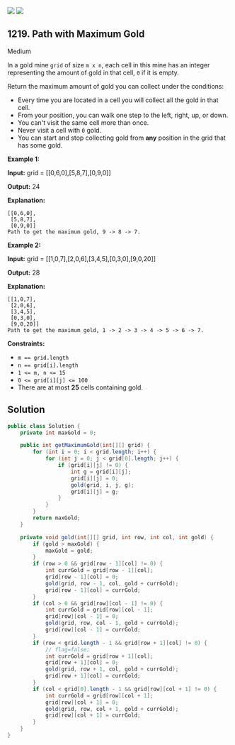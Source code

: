 [![](https://img.shields.io/github/stars/javadev/LeetCode-in-Java?label=Stars&style=flat-square)](https://github.com/javadev/LeetCode-in-Java)
[![](https://img.shields.io/github/forks/javadev/LeetCode-in-Java?label=Fork%20me%20on%20GitHub%20&style=flat-square)](https://github.com/javadev/LeetCode-in-Java/fork)

## 1219\. Path with Maximum Gold

Medium

In a gold mine `grid` of size `m x n`, each cell in this mine has an integer representing the amount of gold in that cell, `0` if it is empty.

Return the maximum amount of gold you can collect under the conditions:

*   Every time you are located in a cell you will collect all the gold in that cell.
*   From your position, you can walk one step to the left, right, up, or down.
*   You can't visit the same cell more than once.
*   Never visit a cell with `0` gold.
*   You can start and stop collecting gold from **any** position in the grid that has some gold.

**Example 1:**

**Input:** grid = \[\[0,6,0],[5,8,7],[0,9,0]]

**Output:** 24

**Explanation:** 
    
    [[0,6,0], 
     [5,8,7], 
     [0,9,0]] 
    Path to get the maximum gold, 9 -> 8 -> 7.

**Example 2:**

**Input:** grid = \[\[1,0,7],[2,0,6],[3,4,5],[0,3,0],[9,0,20]]

**Output:** 28

**Explanation:** 

    [[1,0,7], 
     [2,0,6], 
     [3,4,5], 
     [0,3,0], 
     [9,0,20]] 
    Path to get the maximum gold, 1 -> 2 -> 3 -> 4 -> 5 -> 6 -> 7.

**Constraints:**

*   `m == grid.length`
*   `n == grid[i].length`
*   `1 <= m, n <= 15`
*   `0 <= grid[i][j] <= 100`
*   There are at most **25** cells containing gold.

## Solution

```java
public class Solution {
    private int maxGold = 0;

    public int getMaximumGold(int[][] grid) {
        for (int i = 0; i < grid.length; i++) {
            for (int j = 0; j < grid[0].length; j++) {
                if (grid[i][j] != 0) {
                    int g = grid[i][j];
                    grid[i][j] = 0;
                    gold(grid, i, j, g);
                    grid[i][j] = g;
                }
            }
        }
        return maxGold;
    }

    private void gold(int[][] grid, int row, int col, int gold) {
        if (gold > maxGold) {
            maxGold = gold;
        }
        if (row > 0 && grid[row - 1][col] != 0) {
            int currGold = grid[row - 1][col];
            grid[row - 1][col] = 0;
            gold(grid, row - 1, col, gold + currGold);
            grid[row - 1][col] = currGold;
        }
        if (col > 0 && grid[row][col - 1] != 0) {
            int currGold = grid[row][col - 1];
            grid[row][col - 1] = 0;
            gold(grid, row, col - 1, gold + currGold);
            grid[row][col - 1] = currGold;
        }
        if (row < grid.length - 1 && grid[row + 1][col] != 0) {
            // flag=false;
            int currGold = grid[row + 1][col];
            grid[row + 1][col] = 0;
            gold(grid, row + 1, col, gold + currGold);
            grid[row + 1][col] = currGold;
        }
        if (col < grid[0].length - 1 && grid[row][col + 1] != 0) {
            int currGold = grid[row][col + 1];
            grid[row][col + 1] = 0;
            gold(grid, row, col + 1, gold + currGold);
            grid[row][col + 1] = currGold;
        }
    }
}
```
